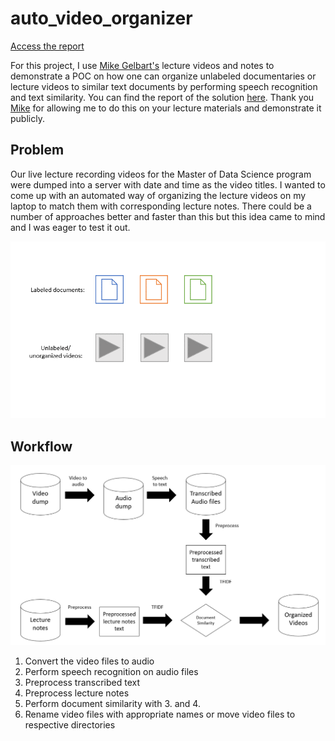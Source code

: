# auto_video_organizer
[Access the report](https://anasm-17.github.io/posts/report-video-organizer.html) 

For this project, I use [Mike Gelbart's](https://www.mikegelbart.com/) lecture videos and notes to demonstrate a POC on how one can organize unlabeled documentaries or lecture videos to similar text documents by performing speech recognition and text similarity. You can find the report of the solution [here](https://anasm-17.github.io/posts/report-video-organizer.html). Thank you [Mike](https://www.mikegelbart.com/) for allowing me to do this on your lecture materials and demonstrate it publicly.

## Problem
Our live lecture recording videos for the Master of Data Science program were dumped into a server with date and time as the video titles. I wanted to come up with an automated way of organizing the lecture videos on my laptop to match them with corresponding lecture notes. There could be a number of approaches better and faster than this but this idea came to mind and I was eager to test it out.

![animation](images/process_animation.gif)

## Workflow

<img src="images/workflow.PNG">

1) Convert the video files to audio
2) Perform speech recognition on audio files
3) Preprocess transcribed text
4) Preprocess lecture notes
5) Perform document similarity with 3. and 4.
6) Rename video files with appropriate names or move video files to respective directories
